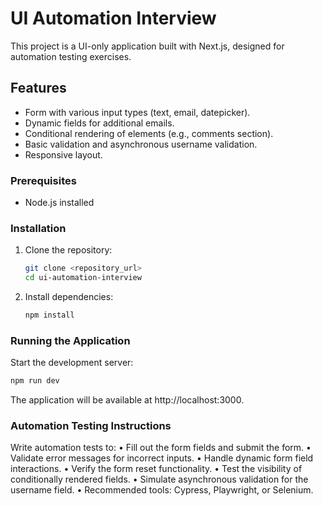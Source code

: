 # UI Automation Interview

This project is a UI-only application built with Next.js, designed for automation testing exercises.

## Features

- Form with various input types (text, email, datepicker).
- Dynamic fields for additional emails.
- Conditional rendering of elements (e.g., comments section).
- Basic validation and asynchronous username validation.
- Responsive layout.

### Prerequisites

- Node.js installed

### Installation

1. Clone the repository:

   ```bash
   git clone <repository_url>
   cd ui-automation-interview
   ```

2. Install dependencies:
   ```bash
   npm install
   ```

### Running the Application

Start the development server:

```bash
npm run dev
```

The application will be available at http://localhost:3000.

### Automation Testing Instructions

Write automation tests to:
• Fill out the form fields and submit the form.
• Validate error messages for incorrect inputs.
• Handle dynamic form field interactions.
• Verify the form reset functionality.
• Test the visibility of conditionally rendered fields.
• Simulate asynchronous validation for the username field.
• Recommended tools: Cypress, Playwright, or Selenium.
